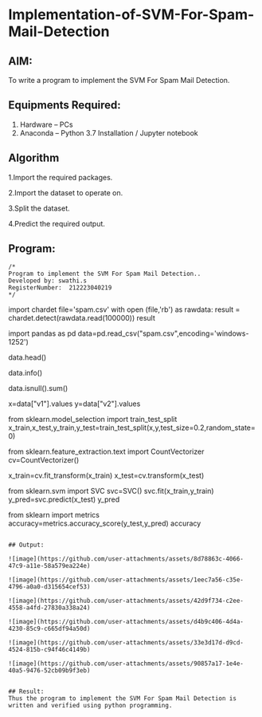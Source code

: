 # Implementation-of-SVM-For-Spam-Mail-Detection

## AIM:
To write a program to implement the SVM For Spam Mail Detection.

## Equipments Required:
1. Hardware – PCs
2. Anaconda – Python 3.7 Installation / Jupyter notebook

## Algorithm
 1.Import the required packages.
 
2.Import the dataset to operate on.

3.Split the dataset.

4.Predict the required output.

## Program:
```
/*
Program to implement the SVM For Spam Mail Detection..
Developed by: swathi.s
RegisterNumber:  212223040219
*/

```
import chardet
file='spam.csv'
with open (file,'rb') as rawdata:
    result = chardet.detect(rawdata.read(100000))
result

import pandas as pd
data=pd.read_csv("spam.csv",encoding='windows-1252')

data.head()

data.info()

data.isnull().sum()

x=data["v1"].values
y=data["v2"].values

from sklearn.model_selection import train_test_split
x_train,x_test,y_train,y_test=train_test_split(x,y,test_size=0.2,random_state=0)

from sklearn.feature_extraction.text import CountVectorizer
cv=CountVectorizer()

x_train=cv.fit_transform(x_train)
x_test=cv.transform(x_test)

from sklearn.svm import SVC
svc=SVC()
svc.fit(x_train,y_train)
y_pred=svc.predict(x_test)
y_pred

from sklearn import metrics
accuracy=metrics.accuracy_score(y_test,y_pred)
accuracy
```

## Output:

![image](https://github.com/user-attachments/assets/8d78863c-4066-47c9-a11e-58a579ea224e)

![image](https://github.com/user-attachments/assets/1eec7a56-c35e-4796-a0a0-d315654cef53)

![image](https://github.com/user-attachments/assets/42d9f734-c2ee-4558-a4fd-27830a338a24)

![image](https://github.com/user-attachments/assets/d4b9c406-4d4a-4230-85c9-c665df94a50d)

![image](https://github.com/user-attachments/assets/33e3d17d-d9cd-4524-815b-c94f46c4149b)

![image](https://github.com/user-attachments/assets/90857a17-1e4e-40a5-9476-52cb09b9f3eb)


## Result:
Thus the program to implement the SVM For Spam Mail Detection is written and verified using python programming.
